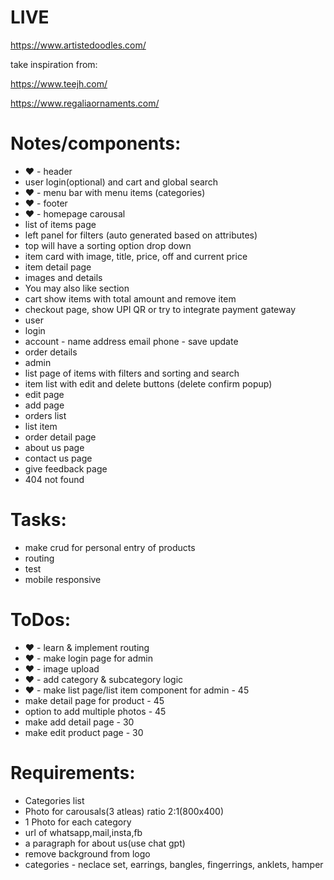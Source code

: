 # LIVE
https://www.artistedoodles.com/


take inspiration from:

https://www.teejh.com/

https://www.regaliaornaments.com/

# Notes/components:
* &hearts; - header 
 * user login(optional) and cart and global search
* &hearts; - menu bar with menu items (categories)
* &hearts; - footer
* &hearts; - homepage carousal
* list of items page
 * left panel for filters (auto generated based on attributes)
 * top will have a sorting option drop down
 * item card with image, title, price, off and current price
* item detail page
 * images and details
 * You may also like section
* cart show items with total amount and remove item
* checkout page, show UPI QR or try to integrate payment gateway
* user
 * login
 * account - name address email phone - save update
 * order details
* admin
 * list page of items with filters and sorting and search
  * item list with edit and delete buttons (delete confirm popup)
 * edit page
 * add page
 * orders list
  * list item
 * order detail page
 * about us page
 * contact us page
 * give feedback page
* 404 not found


# Tasks:
* make crud for personal entry of products
* routing
* test
* mobile responsive

# ToDos:
* &hearts; - learn & implement routing
* &hearts; - make login page for admin
* &hearts; - image upload
* &hearts; - add category & subcategory logic
* &hearts; - make list page/list item component for admin - 45
* make detail page for product - 45
* option to add multiple photos - 45
* make add detail page - 30
* make edit product page - 30



# Requirements:
* Categories list
* Photo for carousals(3 atleas) ratio 2:1(800x400)
* 1 Photo for each category
* url of whatsapp,mail,insta,fb
* a paragraph for about us(use chat gpt)
* remove background from logo
* categories - neclace set, earrings, bangles, fingerrings, anklets, hamper